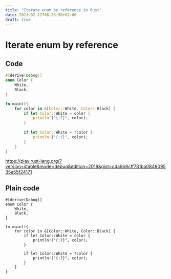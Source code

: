 ```yaml
---
title: "Iterate enum by reference in Rust"
date: 2021-02-12T06:38:50+01:00
draft: true
---
```


# Iterate enum by reference

## Code

```rust
#[derive(Debug)]
enum Color {
	White,
	Black,
}

fn main(){
	for color in &[Color::White, Color::Black] {
		if let Color::White = color {
			println!("{:?}", color);
		}
		
		if let Color::White = *color {
			println!("{:?}", color);
		}
	}
}
```

https://play.rust-lang.org/?version=stable&mode=debug&edition=2018&gist=c4a9b9cff781ba084809535a55f24171

## Plain code

```
#[derive(Debug)]
enum Color {
	White,
	Black,
}

fn main(){
	for color in &[Color::White, Color::Black] {
		if let Color::White = color {
			println!("{:?}", color);
		}
		
		if let Color::White = *color {
			println!("{:?}", color);
		}
	}
}
```